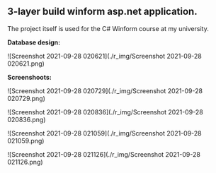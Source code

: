 ## 3-layer build winform asp.net application.

The project itself is used for the C# Winform course at my university.



**Database design:**

![Screenshot 2021-09-28 020621](./r_img/Screenshot 2021-09-28 020621.png)

**Screenshoots:**

![Screenshot 2021-09-28 020729](./r_img/Screenshot 2021-09-28 020729.png)

![Screenshot 2021-09-28 020836](./r_img/Screenshot 2021-09-28 020836.png)

![Screenshot 2021-09-28 021059](./r_img/Screenshot 2021-09-28 021059.png)

![Screenshot 2021-09-28 021126](./r_img/Screenshot 2021-09-28 021126.png)
